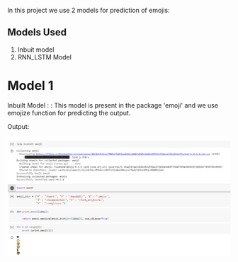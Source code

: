 In this project we use 2 models for prediction of emojis:


## Models Used
1. Inbuit model 
2. RNN_LSTM Model

# Model 1
Inbuilt Model : : This model is present in the package 'emoji' and we use emojize function for predicting the output.

Output:

![alt text](./Emojize.png)

